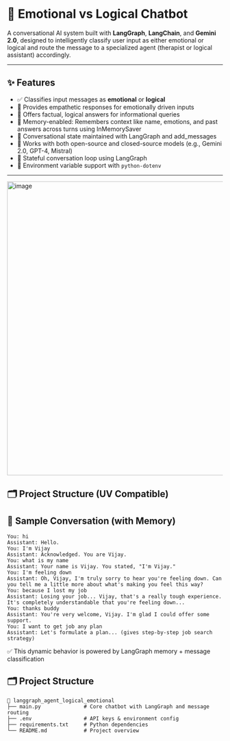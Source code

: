 # 🧠 Emotional vs Logical Chatbot

A conversational AI system built with **LangGraph**, **LangChain**, and **Gemini 2.0**, designed to intelligently classify user input as either emotional or logical and route the message to a specialized agent (therapist or logical assistant) accordingly.

---

## ✨ Features

- ✅ Classifies input messages as **emotional** or **logical**
- 🧘 Provides empathetic responses for emotionally driven inputs
- 🧠 Offers factual, logical answers for informational queries
- 🧠 Memory-enabled: Remembers context like name, emotions, and past answers across turns using InMemorySaver
- 🔁 Conversational state maintained with LangGraph and add_messages
- 🧰 Works with both open-source and closed-source models (e.g., Gemini 2.0, GPT-4, Mistral)
- 🔁 Stateful conversation loop using LangGraph
- 🔐 Environment variable support with `python-dotenv`

---

<img width="686" alt="image" src="https://github.com/user-attachments/assets/f8706467-bcce-4798-8e91-29a16c5fe4e0" />


## 🗂 Project Structure (UV Compatible)


## 🧠 Sample Conversation (with Memory)
```
You: hi  
Assistant: Hello.  
You: I'm Vijay  
Assistant: Acknowledged. You are Vijay.  
You: what is my name  
Assistant: Your name is Vijay. You stated, "I'm Vijay."  
You: I'm feeling down  
Assistant: Oh, Vijay, I'm truly sorry to hear you're feeling down. Can you tell me a little more about what's making you feel this way?  
You: because I lost my job  
Assistant: Losing your job... Vijay, that's a really tough experience. It's completely understandable that you're feeling down...  
You: thanks buddy  
Assistant: You're very welcome, Vijay. I'm glad I could offer some support.  
You: I want to get job any plan  
Assistant: Let's formulate a plan... (gives step-by-step job search strategy)
```
✅ This dynamic behavior is powered by LangGraph memory + message classification


## 🗂 Project Structure
```
📁 langgraph_agent_logical_emotional
├── main.py              # Core chatbot with LangGraph and message routing
├── .env                 # API keys & environment config
├── requirements.txt     # Python dependencies
└── README.md            # Project overview
```




